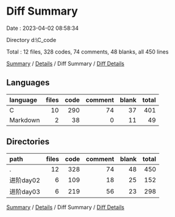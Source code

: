 # Diff Summary

Date : 2023-04-02 08:58:34

Directory d:\\C_code

Total : 12 files,  328 codes, 74 comments, 48 blanks, all 450 lines

[Summary](results.md) / [Details](details.md) / Diff Summary / [Diff Details](diff-details.md)

## Languages
| language | files | code | comment | blank | total |
| :--- | ---: | ---: | ---: | ---: | ---: |
| C | 10 | 290 | 74 | 37 | 401 |
| Markdown | 2 | 38 | 0 | 11 | 49 |

## Directories
| path | files | code | comment | blank | total |
| :--- | ---: | ---: | ---: | ---: | ---: |
| . | 12 | 328 | 74 | 48 | 450 |
| 进阶day02 | 6 | 109 | 18 | 25 | 152 |
| 进阶day03 | 6 | 219 | 56 | 23 | 298 |

[Summary](results.md) / [Details](details.md) / Diff Summary / [Diff Details](diff-details.md)